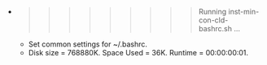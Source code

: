 * >>>>>>>>> Running inst-min-con-cld-bashrc.sh ...
  * Set common settings for ~/.bashrc.
  * Disk size = 768880K. Space Used = 36K. Runtime = 00:00:00:01.
